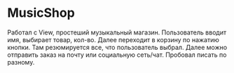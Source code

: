 # MusicShop
Работал с View, простеший музыкальный магазин.
Пользователь вводит имя, выбирает товар, кол-во. Далее переходит в корзину по нажатию кнопки. Там резюмируется все, что пользователь выбрал. Далее можно отправить заказ на почту или социальную сеть/чат. Пробовал писать по разному.
